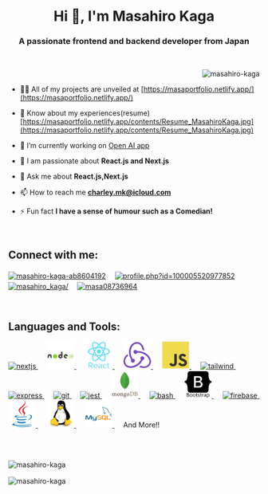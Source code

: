 <h1 align="center">Hi 👋, I'm Masahiro Kaga</h1>

<h3 align="center">A passionate frontend and backend developer from Japan</h3>

<br />

<p align="right"> <img src="https://komarev.com/ghpvc/?username=masahiro-kaga&label=Profile%20views&color=0e75b6&style=flat" alt="masahiro-kaga" /> </p>

- 👨‍💻 All of my projects are unveiled at [https://masaportfolio.netlify.app/](https://masaportfolio.netlify.app/)

- 📄 Know about my experiences(resume) [https://masaportfolio.netlify.app/contents/Resume_MasahiroKaga.jpg](https://masaportfolio.netlify.app/contents/Resume_MasahiroKaga.jpg)

- 🔭 I’m currently working on [Open AI app](https://github.com/Masahiro-Kaga/gpt-app)

- 🌱 I am passionate about **React.js and Next.js**

- 💬 Ask me about **React.js,Next.js**

- 📫 How to reach me **charley.mk@icloud.com**


- ⚡ Fun fact **I have a sense of humour such as a Comedian!**  

<br />

<h2 align="left">Connect with me:</h2>
<p align="left">
  <a href="https://linkedin.com/in/masahiro-kaga-ab8604192" target="blank"
    ><img
      align="center"
      src="https://raw.githubusercontent.com/rahuldkjain/github-profile-readme-generator/master/src/images/icons/Social/linked-in-alt.svg"
      alt="masahiro-kaga-ab8604192"
      height="55"
      width="55" /></a
  >　
  <a href="https://fb.com/profile.php?id=100005520977852" target="blank"
    ><img
      align="center"
      src="https://raw.githubusercontent.com/rahuldkjain/github-profile-readme-generator/master/src/images/icons/Social/facebook.svg"
      alt="profile.php?id=100005520977852"
      height="55"
      width="55" /></a
  >　
  <a href="https://instagram.com/masahiro_kaga/" target="blank"
    ><img
      align="center"
      src="https://raw.githubusercontent.com/rahuldkjain/github-profile-readme-generator/master/src/images/icons/Social/instagram.svg"
      alt="masahiro_kaga/"
      height="55"
      width="55" /></a
  >　
  <a href="https://twitter.com/masa08736964" target="blank"
    ><img
      align="center"
      src="https://icons8.com/icon/fJp7hepMryiw/twitterx"
      alt="masa08736964"
      height="55"
      width="55"
      backgroundColor="white" /></a
  >　
</p>

<br />

<h2 align="left">Languages and Tools:</h2>
<p align="left">
  <a href="https://nextjs.org/" target="_blank" rel="noreferrer">
    <img
      src="https://hendrixer.github.io/nextjs-course/44f073f9132a0459819eae6afa5b3807/next_with_bg.svg"
      alt="nextjs"
      width="55"
      height="55"
    /> </a
  >　
  <a href="https://nodejs.org" target="_blank" rel="noreferrer">
    <img
      src="https://raw.githubusercontent.com/devicons/devicon/master/icons/nodejs/nodejs-original-wordmark.svg"
      alt="nodejs"
      width="55"
      height="55"
    /> </a
  >　
  <a href="https://reactjs.org/" target="_blank" rel="noreferrer">
    <img
      src="https://raw.githubusercontent.com/devicons/devicon/master/icons/react/react-original-wordmark.svg"
      alt="react"
      width="55"
      height="55"
    /> </a
  >　
  <a href="https://redux.js.org" target="_blank" rel="noreferrer">
    <img
      src="https://raw.githubusercontent.com/devicons/devicon/master/icons/redux/redux-original.svg"
      alt="redux"
      width="55"
      height="55"
    /> </a
  >　
  <a
    href="https://developer.mozilla.org/en-US/docs/Web/JavaScript"
    target="_blank"
    rel="noreferrer"
  >
    <img
      src="https://raw.githubusercontent.com/devicons/devicon/master/icons/javascript/javascript-original.svg"
      alt="javascript"
      width="55"
      height="55"
    /> </a
  >　
  <a href="https://tailwindcss.com/" target="_blank" rel="noreferrer">
    <img
      src="https://www.vectorlogo.zone/logos/tailwindcss/tailwindcss-icon.svg"
      alt="tailwind"
      width="55"
      height="55"
    /> </a
  >　
  <a href="https://expressjs.com" target="_blank" rel="noreferrer">
    <img
      src="https://wsofter.ru/wp-content/uploads/2017/12/node-express.png"
      alt="express"
      width="55"
      height="55"
    /> </a
  >　
  <a href="https://git-scm.com/" target="_blank" rel="noreferrer">
    <img
      src="https://www.vectorlogo.zone/logos/git-scm/git-scm-icon.svg"
      alt="git"
      width="55"
      height="55"
    /> </a
  >　
  <a href="https://jestjs.io" target="_blank" rel="noreferrer">
    <img
      src="https://www.vectorlogo.zone/logos/jestjsio/jestjsio-icon.svg"
      alt="jest"
      width="55"
      height="55"
    /> </a
  >　
  <a href="https://www.mongodb.com/" target="_blank" rel="noreferrer">
    <img
      src="https://raw.githubusercontent.com/devicons/devicon/master/icons/mongodb/mongodb-original-wordmark.svg"
      alt="mongodb"
      width="55"
      height="55"
    /> </a
  >　
  <a href="https://www.gnu.org/software/bash/" target="_blank" rel="noreferrer">
    <img
      src="https://upload.wikimedia.org/wikipedia/commons/4/4b/Bash_Logo_Colored.svg"
      alt="bash"
      width="55"
      height="55"
    /> </a
  >　
  <a href="https://getbootstrap.com" target="_blank" rel="noreferrer">
    <img
      src="https://raw.githubusercontent.com/devicons/devicon/master/icons/bootstrap/bootstrap-plain-wordmark.svg"
      alt="bootstrap"
      width="55"
      height="55"
    /> </a
  >　
  <a href="https://firebase.google.com/" target="_blank" rel="noreferrer">
    <img
      src="https://www.vectorlogo.zone/logos/firebase/firebase-icon.svg"
      alt="firebase"
      width="55"
      height="55"
    /> </a
  >　
  <a href="https://www.java.com" target="_blank" rel="noreferrer">
    <img
      src="https://raw.githubusercontent.com/devicons/devicon/master/icons/java/java-original.svg"
      alt="java"
      width="55"
      height="55"
    /> </a
  >　
  <a href="https://www.linux.org/" target="_blank" rel="noreferrer">
    <img
      src="https://raw.githubusercontent.com/devicons/devicon/master/icons/linux/linux-original.svg"
      alt="linux"
      width="55"
      height="55"
    /> </a
  >　

  <a href="https://www.mysql.com/" target="_blank" rel="noreferrer">
    <img
      src="https://raw.githubusercontent.com/devicons/devicon/master/icons/mysql/mysql-original-wordmark.svg"
      alt="mysql"
      width="55"
      height="55"
    /> </a
  >　 And More!!
</p>

<br />
<br />

<p>
  <img
    align="ceneter"
    src="https://github-readme-stats.vercel.app/api/top-langs?username=masahiro-kaga&show_icons=true&locale=en&layout=compact"
    alt="masahiro-kaga"
  />

  <img
    align="center"
    src="https://github-readme-stats.vercel.app/api?username=masahiro-kaga&show_icons=true&locale=en"
    alt="masahiro-kaga"
  />
</p>
